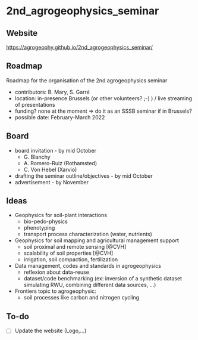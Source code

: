 # 2nd_agrogeophysics_seminar

## Website
https://agrogeophy.github.io/2nd_agrogeophysics_seminar/

## Roadmap

Roadmap for the organisation of the 2nd agrogeophysics seminar

- contributors: B. Mary, S. Garré
- location: in-presence Brussels (or other volunteers? ;-) ) / live streaming of presentations
- funding? none at the moment => do it as an SSSB seminar if in Brussels?
- possible date: February-March 2022

## Board

* board invitation - by mid October
    - G. Blanchy
    - A. Romero-Ruiz (Rothamsted)
    - C. Von Hebel (Xarvio)
* drafting the seminar outline/objectives - by mid October
* advertisement - by November


## Ideas 
* Geophysics for soil-plant interactions
    - bio-pedo-physics
    - phenotyping
    - transport process characterization (water, nutrients)     
* Geophysics for soil mapping and agricultural management support
    - soil proximal and remote sensing [@CVH]
    - scalability of soil properties [@CVH]
    - irrigation, soil compaction, fertilization
* Data management, codes and standards in agrogeophysics
    - reflexion about data-reuse
    - dataset/code benchmarking
       (ex: inversion of a synthetic dataset simulating RWU, combining different data sources, ...)
* Frontiers topic to agrogeophysic:
    - soil processes like carbon and nitrogen cycling

## To-do

- [ ] Update the website (Logo,...)

   
   
